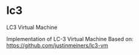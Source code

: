 # lc3
LC3 Virtual Machine

Implementation of LC-3 Virtual Machine Based on: https://github.com/justinmeiners/lc3-vm
